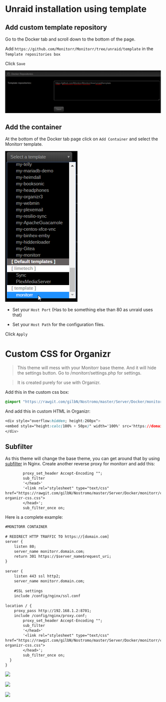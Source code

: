 
# Unraid installation using template

## Add custom template repository

Go to the Docker tab and scroll down to the bottom of the page.

Add `https://github.com/Monitorr/Monitorr/tree/unraid/template` in the `Template repositories box`

Click `Save`

![](https://github.com/gilbN/Nostromo/blob/master/Server/Docker/monitorr/template%20repo.png)


## Add the container

At the bottom of the Docker tab page click on `Add Container` and select the Monitorr template.

![](https://github.com/gilbN/Nostromo/blob/master/Server/Docker/monitorr/template.png)

* Set your `Host Port` (Has to be something else than 80 as unraid uses that)

* Set your `Host Path` for the configuration files.

Click `Apply`


# Custom CSS for Organizr
> This theme will mess with your Monitorr base theme. And it will hide the settings button. Go to /monitorr/settings.php for settings.

> It is created purely for use with Organizr.

Add this in the custom css box:
```css
@import "https://rawgit.com/gilbN/Nostromo/master/Server/Docker/monitorr/custom-organizr-css.css";
```
And add this in custom HTML in Organizr:
```css
<div style="overflow:hidden; height:260px">
<embed style="height:calc(100% + 50px)" width='100%' src='https://domain.com/monitorr/index.min.php' />
</div>
```
## Subfilter
As this theme will change the base theme, you can get around that by using [subfilter](http://nginx.org/en/docs/http/ngx_http_sub_module.html) in Nginx.
Create another reverse proxy for monitorr and add this:
```nginx
		proxy_set_header Accept-Encoding "";
		sub_filter
		'</head>'
		'<link rel="stylesheet" type="text/css" href="https://rawgit.com/gilbN/Nostromo/master/Server/Docker/monitorr/custom-organizr-css.css">
		</head>';
		sub_filter_once on;
```
Here is a complete example:
```nginx
#MONITORR CONTAINER 

# REDIRECT HTTP TRAFFIC TO https://[domain.com]
server {
 	listen 80;
 	server_name monitorr.domain.com; 
 	return 301 https://$server_name$request_uri;
}

server {  
    listen 443 ssl http2;
    server_name monitorr.domain.com;

	#SSL settings
	include /config/nginx/ssl.conf
		
location / {
    proxy_pass http://192.168.1.2:8701;
    include /config/nginx/proxy.conf;
		proxy_set_header Accept-Encoding "";
		sub_filter
		'</head>'
		'<link rel="stylesheet" type="text/css" href="https://rawgit.com/gilbN/Nostromo/master/Server/Docker/monitorr/custom-organizr-css.css">
		</head>';
		sub_filter_once on;
  }
}
```

![](https://i.imgur.com/kX4Qcsj.jpg)

![](https://i.imgur.com/O2fUyTz.jpg)

![](https://i.imgur.com/sJRELOP.jpg)
